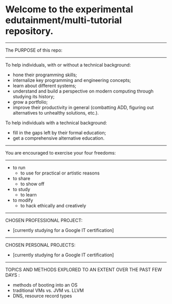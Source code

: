 # Welcome to the experimental edutainment/multi-tutorial repository. 
__________________________________________________________________________
The PURPOSE of this repo:
__________________________________________________________________________

To help individuals, with or without a technical background:
- hone their programming skills; 
- internalize key programming and engineering concepts; 
- learn about different systems; 
- understand and build a perspective on modern computing through studying
  its history; 
- grow a portfolio; 
- improve their productivity in general (combatting ADD, figuring out
  alternatives to unhealthy solutions, etc.). 

To help individuals with a technical background:
- fill in the gaps left by their formal education; 
- get a comprehensive alternative education. 

__________________________________________________________________________
You are encouraged to exercise your four freedoms:
__________________________________________________________________________

- to run
  - to use for practical or artistic reasons
- to share
  - to show off
- to study
  - to learn
- to modify
  - to hack ethically and creatively
__________________________________________________________________________
CHOSEN PROFESSIONAL PROJECT: 
- [currently studying for a Google IT certification]
__________________________________________________________________________
CHOSEN PERSONAL PROJECTS:
- [currently studying for a Google IT certification]
__________________________________________________________________________
TOPICS AND METHODS EXPLORED TO AN EXTENT OVER THE PAST FEW DAYS :
- methods of booting into an OS
- traditional VMs vs. JVM vs. LLVM
- DNS, resource record types 
